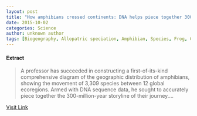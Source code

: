 ```yaml
---
layout: post
title: "How amphibians crossed continents: DNA helps piece together 300-million-year journey"
date: 2015-10-02
categories: Science
author: unknown author
tags: [Biogeography, Allopatric speciation, Amphibian, Species, Frog, Continent, Phylogenetic tree, Oceanic dispersal, Gondwana, Science, Nature, Biology, Organisms]
---
```





#### Extract
>A professor has succeeded in constructing a first-of-its-kind comprehensive diagram of the geographic distribution of amphibians, showing the movement of 3,309 species between 12 global ecoregions. Armed with DNA sequence data, he sought to accurately piece together the 300-million-year storyline of their journey....



[Visit Link](http://feeds.sciencedaily.com/~r/sciencedaily/~3/Pp-LQQKXZLA/140804123214.htm)


